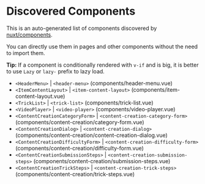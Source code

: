 # Discovered Components

This is an auto-generated list of components discovered by [nuxt/components](https://github.com/nuxt/components).

You can directly use them in pages and other components without the need to import them.

**Tip:** If a component is conditionally rendered with `v-if` and is big, it is better to use `Lazy` or `lazy-` prefix to lazy load.

- `<HeaderMenu>` | `<header-menu>` (components/header-menu.vue)
- `<ItemContentLayout>` | `<item-content-layout>` (components/item-content-layout.vue)
- `<TrickList>` | `<trick-list>` (components/trick-list.vue)
- `<VideoPlayer>` | `<video-player>` (components/video-player.vue)
- `<ContentCreationCategoryForm>` | `<content-creation-category-form>` (components/content-creation/category-form.vue)
- `<ContentCreationDialog>` | `<content-creation-dialog>` (components/content-creation/content-creation-dialog.vue)
- `<ContentCreationDifficultyForm>` | `<content-creation-difficulty-form>` (components/content-creation/difficulty-form.vue)
- `<ContentCreationSubmissionSteps>` | `<content-creation-submission-steps>` (components/content-creation/submission-steps.vue)
- `<ContentCreationTrickSteps>` | `<content-creation-trick-steps>` (components/content-creation/trick-steps.vue)
